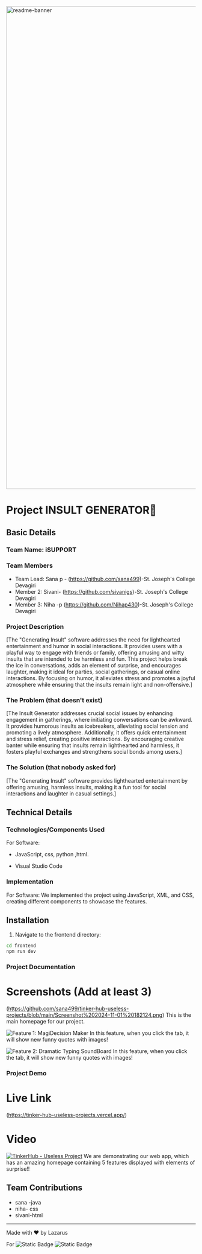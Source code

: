 <img width="1280" alt="readme-banner" src="https://github.com/user-attachments/assets/35332e92-44cb-425b-9dff-27bcf1023c6c">

# Project INSULT GENERATOR🎯

## Basic Details
### Team Name: iSUPPORT

### Team Members
- Team Lead: Sana p  - (https://github.com/sana499)-St. Joseph's College Devagiri
- Member 2: Sivani- (https://github.com/sivanigs)-St. Joseph's College Devagiri
- Member 3: Niha -p (https://github.com/Nihap430)-St. Joseph's College Devagiri
### Project Description
[The "Generating Insult" software addresses the need for lighthearted entertainment and humor in social interactions. It provides users with a playful way to engage with friends or family, offering amusing and witty insults that are intended to be harmless and fun. This project helps break the ice in conversations, adds an element of surprise, and encourages laughter, making it ideal for parties, 
social gatherings, or casual online interactions. By focusing on humor, it alleviates stress and promotes a joyful atmosphere while ensuring that the insults remain light and non-offensive.]

### The Problem (that doesn't exist)
[The Insult Generator addresses crucial social issues by enhancing engagement in gatherings, where initiating conversations can be awkward. It provides humorous insults as icebreakers, alleviating social tension and promoting a lively atmosphere. Additionally, it offers quick entertainment and stress relief, creating positive interactions.
By encouraging creative banter while ensuring that insults remain lighthearted and harmless, it fosters playful exchanges and strengthens social bonds among users.]

### The Solution (that nobody asked for)
[The "Generating Insult" software provides lighthearted entertainment by offering amusing, harmless insults, making it a fun tool for social interactions and laughter in casual settings.]

## Technical Details
### Technologies/Components Used
For Software:
- JavaScript, css, python ,html.
  

- Visual Studio Code

### Implementation
For Software:
We implemented the project using JavaScript, XML, and CSS, creating different components to showcase the features.

## Installation
  1. Navigate to the frontend directory:
   ```bash
   cd frontend
  npm run dev
````
  
### Project Documentation
# Screenshots (Add at least 3)

(https://github.com/sana499/tinker-hub-useless-projects/blob/main/Screenshot%202024-11-01%20182124.png)
This is the main homepage for our project.

![Feature 1: MagiDecision Maker](https://github.com/sana499/tinker-hub-useless-projects/blob/main/Screenshot%202024-11-01%20181736.png)
In this feature, when you click the tab, it will show new funny quotes with images!

![Feature 2: Dramatic Typing SoundBoard](https://github.com/sana499/tinker-hub-useless-projects/blob/main/Screenshot%202024-11-01%20181752.png)
In this feature, when you click the tab, it will show new funny quotes with images!

### Project Demo
# Live Link
(https://tinker-hub-useless-projects.vercel.app/)
# Video
[![TinkerHub - Useless Project](https://img.youtube.com/vi/VIDEO_ID/0.jpg)](https://youtu.be/0OceMgeARrY)
We are demonstrating our web app, which has an amazing homepage containing 5 features displayed with elements of surprise!!

## Team Contributions
- sana -java
- niha- css
- sivani-html

---
Made with ❤️ by Lazarus 

For ![Static Badge](https://img.shields.io/badge/TinkerHub-24?color=%23000000&link=https%3A%2F%2Fwww.tinkerhub.org%2F)
![Static Badge](https://img.shields.io/badge/UselessProject--24-24?link=https%3A%2F%2Fwww.tinkerhub.org%2Fevents%2FQ2Q1TQKX6Q%2FUseless%2520Projects)
